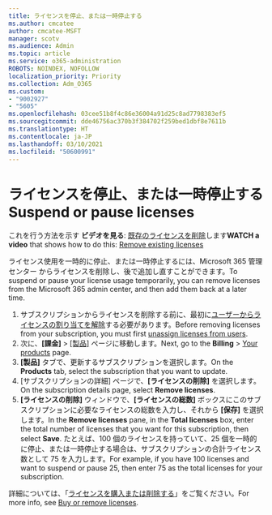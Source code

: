 ```yaml
---
title: ライセンスを停止、または一時停止する
ms.author: cmcatee
author: cmcatee-MSFT
manager: scotv
ms.audience: Admin
ms.topic: article
ms.service: o365-administration
ROBOTS: NOINDEX, NOFOLLOW
localization_priority: Priority
ms.collection: Adm_O365
ms.custom:
- "9002927"
- "5605"
ms.openlocfilehash: 03cee51b8f4c86e36004a91d25c8ad7798383ef5
ms.sourcegitcommit: dde46756ac370b3f384702f259bed1dbf8e7611b
ms.translationtype: HT
ms.contentlocale: ja-JP
ms.lasthandoff: 03/10/2021
ms.locfileid: "50600991"
---
```

# <a name="suspend-or-pause-licenses"></a><span data-ttu-id="58e84-102">ライセンスを停止、または一時停止する</span><span class="sxs-lookup"><span data-stu-id="58e84-102">Suspend or pause licenses</span></span>

<span data-ttu-id="58e84-103">これを行う方法を示す **ビデオを見る**: [既存のライセンスを削除](https://go.microsoft.com/fwlink/p/?linkid=2154938)します</span><span class="sxs-lookup"><span data-stu-id="58e84-103">**WATCH a video** that shows how to do this: [Remove existing licenses](https://go.microsoft.com/fwlink/p/?linkid=2154938)</span></span>

<span data-ttu-id="58e84-104">ライセンス使用を一時的に停止、または一時停止するには、Microsoft 365 管理センター からライセンスを削除し、後で追加し直すことができます。</span><span class="sxs-lookup"><span data-stu-id="58e84-104">To suspend or pause your license usage temporarily, you can remove licenses from the Microsoft 365 admin center, and then add them back at a later time.</span></span>

1. <span data-ttu-id="58e84-105">サブスクリプションからライセンスを削除する前に、最初に[ユーザーからライセンスの割り当てを解除](https://docs.microsoft.com/microsoft-365/admin/manage/remove-licenses-from-users)する必要があります。</span><span class="sxs-lookup"><span data-stu-id="58e84-105">Before removing licenses from your subscription, you must first [unassign licenses from users](https://docs.microsoft.com/microsoft-365/admin/manage/remove-licenses-from-users).</span></span>
2. <span data-ttu-id="58e84-106">次に、**[課金]** > [[製品]](https://go.microsoft.com/fwlink/p/?linkid=842054) ページに移動します。</span><span class="sxs-lookup"><span data-stu-id="58e84-106">Next, go to the **Billing** > [Your products](https://go.microsoft.com/fwlink/p/?linkid=842054) page.</span></span>
3. <span data-ttu-id="58e84-107">**[製品]** タブで、更新するサブスクリプションを選択します。</span><span class="sxs-lookup"><span data-stu-id="58e84-107">On the **Products** tab, select the subscription that you want to update.</span></span>
4. <span data-ttu-id="58e84-108">[サブスクリプションの詳細] ページで、**[ライセンスの削除]** を選択します。</span><span class="sxs-lookup"><span data-stu-id="58e84-108">On the subscription details page, select **Remove licenses**.</span></span>
5. <span data-ttu-id="58e84-109">**[ライセンスの削除]** ウィンドウで、**[ライセンスの総数]** ボックスにこのサブスクリプションに必要なライセンスの総数を入力し、それから **[保存]** を選択します。</span><span class="sxs-lookup"><span data-stu-id="58e84-109">In the **Remove licenses** pane, in the **Total licenses** box, enter the total number of licenses that you want for this subscription, then select **Save**.</span></span> <span data-ttu-id="58e84-110">たとえば、100 個のライセンスを持っていて、25 個を一時的に停止、または一時停止する場合は、サブスクリプションの合計ライセンス数として 75 を入力します。</span><span class="sxs-lookup"><span data-stu-id="58e84-110">For example, if you have 100 licenses and want to suspend or pause 25, then enter 75 as the total licenses for your subscription.</span></span>

<span data-ttu-id="58e84-111">詳細については、「[ライセンスを購入または削除する](https://docs.microsoft.com/microsoft-365/commerce/licenses/buy-licenses)」をご覧ください。</span><span class="sxs-lookup"><span data-stu-id="58e84-111">For more info, see [Buy or remove licenses](https://docs.microsoft.com/microsoft-365/commerce/licenses/buy-licenses).</span></span>